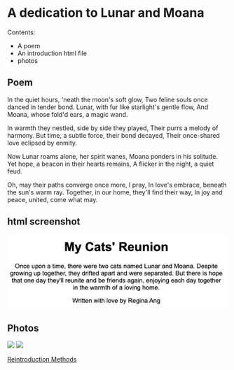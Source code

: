# A dedication to Lunar and Moana
Contents:
* A poem
* An introduction html file
* photos

## Poem
In the quiet hours, 'neath the moon's soft glow,
Two feline souls once danced in tender bond.
Lunar, with fur like starlight's gentle flow,
And Moana, whose fold'd ears, a magic wand.

In warmth they nestled, side by side they played,
Their purrs a melody of harmony.
But time, a subtle force, their bond decayed,
Their once-shared love eclipsed by enmity.

Now Lunar roams alone, her spirit wanes,
Moana ponders in his solitude.
Yet hope, a beacon in their hearts remains,
A flicker in the night, a quiet feud.

Oh, may their paths converge once more, I pray,
In love's embrace, beneath the sun's warm ray.
Together, in our home, they'll find their way,
In joy and peace, united, come what may.

## html screenshot
![](html_screenshot.png)

## Photos
![](IMG_3362.jpg)
![](IMG_2339.HEIC)

[Reintroduction Methods](https://catbehaviorassociates.com/pams-think-like-a-cat-reintroduction-method/)
